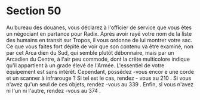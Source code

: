 # Section 50

Au bureau des douanes, vous déclarez à l'officier de service  que
vous êtes un négociant en partance pour Radix. Après avoir rayé
votre nom de la liste des humains en transit sur Tropos, il vous
ordonne de lui montrer votre sac. Ce que vous faites fort dépité
de voir que son contenu va être examiné, non par cet Arca dien du
Sud, qui semble plutôt débonnaire, mais par un Arcadien du
Centre, à l'air peu commode, dont la crête multicolore indique
qu'il appartient à un grade élevé de l'Armée. L'essentiel de votre
équipement est sans intérêt. Cependant, possédez -vous encor e
une corde et un scanner à infrarouge ? Si tel est le cas, rendez -
vous au 210 . Si vous n'avez qu'un seul de ces objets, rendez -vous
au 339 . Enfin, si vous n'avez ni l'un ni l'autre, rendez -vous au
374 .